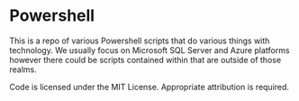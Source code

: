 # Powershell
This is a repo of various Powershell scripts that do various things with technology.  We usually focus on Microsoft SQL Server and Azure platforms however there could be scripts contained within that are outside of those realms. 

Code is licensed under the MIT License.  Appropriate attribution is required. 
